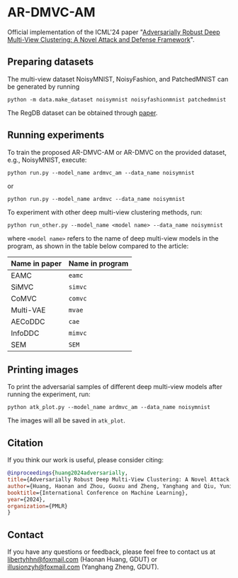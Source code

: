 # AR-DMVC-AM
Official implementation of the ICML'24 paper "[Adversarially Robust Deep Multi-View Clustering: A Novel Attack and Defense Framework](https://openreview.net/forum?id=D9EfAkQCzh)".

## Preparing datasets
The multi-view dataset NoisyMNIST, NoisyFashion, and PatchedMNIST can be generated by running
```
python -m data.make_dataset noisymnist noisyfashionmnist patchedmnist
```
The RegDB dataset can be obtained through [paper](https://www.mdpi.com/186516).

## Running experiments
To train the proposed AR-DMVC-AM or AR-DMVC on the provided dataset, e.g., NoisyMNIST, execute:
```
python run.py --model_name ardmvc_am --data_name noisymnist
```
or
```
python run.py --model_name ardmvc --data_name noisymnist
```
To experiment with other deep multi-view clustering methods, run:
```
python run_other.py --model_name <model name> --data_name noisymnist
```
where `<model name>` refers to the name of deep multi-view models in the program, as shown in the table below compared to the article:

| Name in paper | Name in program |
|---------------|-----------------|
| EAMC          | `eamc`          |
| SiMVC         | `simvc`         |
| CoMVC         | `comvc`         |
| Multi-VAE     | `mvae`          |
| AECoDDC       | `cae`           |
| InfoDDC       | `mimvc`         |
| SEM           | `SEM`           |

## Printing images
To print the adversarial samples of different deep multi-view models after running the experiment, run:
```
python atk_plot.py --model_name ardmvc_am --data_name noisymnist
```
The images will all be saved in `atk_plot`.

## Citation
If you think our work is useful, please consider citing:
```bibtex
@inproceedings{huang2024adversarially,
title={Adversarially Robust Deep Multi-View Clustering: A Novel Attack and Defense Framework},
author={Huang, Haonan and Zhou, Guoxu and Zheng, Yanghang and Qiu, Yuning and Wang, Andong and Zhao, Qibin},
booktitle={International Conference on Machine Learning},
year={2024},
organization={PMLR}
}
```
## Contact
If you have any questions or feedback, please feel free to contact us at libertyhhn@foxmail.com (Haonan Huang, GDUT) or illusionzyh@foxmail.com (Yanghang Zheng, GDUT).
